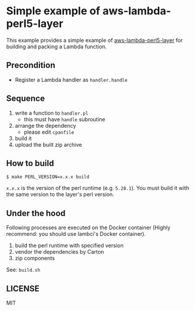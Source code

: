 Simple example of aws-lambda-perl5-layer
==

This example provides a simple example of [aws-lambda-perl5-layer](https://github.com/moznion/aws-lambda-perl5-layer) for building and packing a Lambda function.

Precondition
--

- Register a Lambda handler as `handler.handle`

Sequence
--

1. write a function to `handler.pl`
    - this must have `handle` subroutine
2. arrange the dependency
    - please edit `cpanfile`
3. build it
4. upload the built zip archive

How to build
--

```
$ make PERL_VERSION=x.x.x build
```

`x.x.x` is the version of the perl runtime (e.g. `5.28.1`).
You must build it with the same version to the layer's perl version.

Under the hood
--

Following processes are executed on the Docker container (Highly recommend: you should use lambci's Docker container).

1. build the perl runtime with specified version
2. vendor the dependencies by Carton
3. zip components

See: `build.sh`

LICENSE
--

MIT

